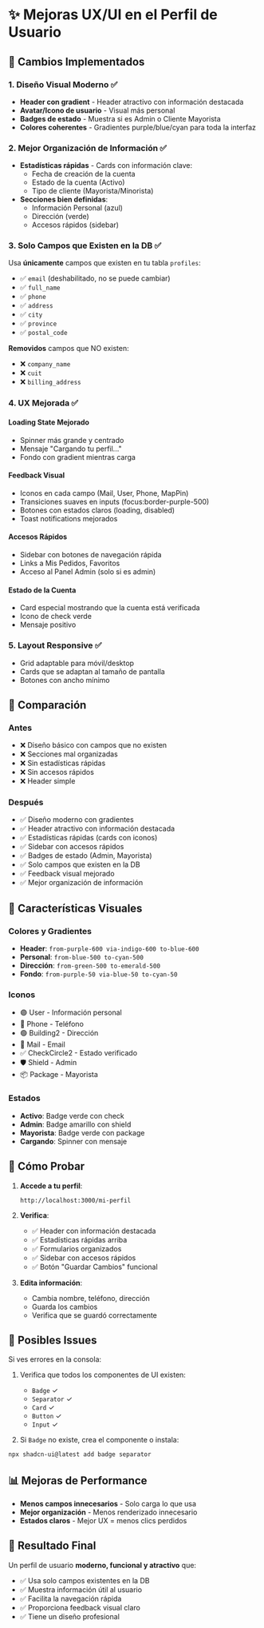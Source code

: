 # ✨ Mejoras UX/UI en el Perfil de Usuario

## 🎯 Cambios Implementados

### 1. **Diseño Visual Moderno** ✅
- **Header con gradient** - Header atractivo con información destacada
- **Avatar/Icono de usuario** - Visual más personal
- **Badges de estado** - Muestra si es Admin o Cliente Mayorista
- **Colores coherentes** - Gradientes purple/blue/cyan para toda la interfaz

### 2. **Mejor Organización de Información** ✅
- **Estadísticas rápidas** - Cards con información clave:
  - Fecha de creación de la cuenta
  - Estado de la cuenta (Activo)
  - Tipo de cliente (Mayorista/Minorista)
- **Secciones bien definidas**:
  - Información Personal (azul)
  - Dirección (verde)
  - Accesos rápidos (sidebar)

### 3. **Solo Campos que Existen en la DB** ✅
Usa **únicamente** campos que existen en tu tabla `profiles`:
- ✅ `email` (deshabilitado, no se puede cambiar)
- ✅ `full_name`
- ✅ `phone`
- ✅ `address`
- ✅ `city`
- ✅ `province`
- ✅ `postal_code`

**Removidos** campos que NO existen:
- ❌ `company_name`
- ❌ `cuit`
- ❌ `billing_address`

### 4. **UX Mejorada** ✅

#### Loading State Mejorado
- Spinner más grande y centrado
- Mensaje "Cargando tu perfil..."
- Fondo con gradient mientras carga

#### Feedback Visual
- Iconos en cada campo (Mail, User, Phone, MapPin)
- Transiciones suaves en inputs (focus:border-purple-500)
- Botones con estados claros (loading, disabled)
- Toast notifications mejorados

#### Accesos Rápidos
- Sidebar con botones de navegación rápida
- Links a Mis Pedidos, Favoritos
- Acceso al Panel Admin (solo si es admin)

#### Estado de la Cuenta
- Card especial mostrando que la cuenta está verificada
- Icono de check verde
- Mensaje positivo

### 5. **Layout Responsive** ✅
- Grid adaptable para móvil/desktop
- Cards que se adaptan al tamaño de pantalla
- Botones con ancho mínimo

## 📸 Comparación

### Antes
- ❌ Diseño básico con campos que no existen
- ❌ Secciones mal organizadas
- ❌ Sin estadísticas rápidas
- ❌ Sin accesos rápidos
- ❌ Header simple

### Después
- ✅ Diseño moderno con gradientes
- ✅ Header atractivo con información destacada
- ✅ Estadísticas rápidas (cards con iconos)
- ✅ Sidebar con accesos rápidos
- ✅ Badges de estado (Admin, Mayorista)
- ✅ Solo campos que existen en la DB
- ✅ Feedback visual mejorado
- ✅ Mejor organización de información

## 🎨 Características Visuales

### Colores y Gradientes
- **Header**: `from-purple-600 via-indigo-600 to-blue-600`
- **Personal**: `from-blue-500 to-cyan-500`
- **Dirección**: `from-green-500 to-emerald-500`
- **Fondo**: `from-purple-50 via-blue-50 to-cyan-50`

### Iconos
- 🟣 User - Información personal
- 🔵 Phone - Teléfono
- 🟢 Building2 - Dirección
- 📧 Mail - Email
- ✅ CheckCircle2 - Estado verificado
- 🛡️ Shield - Admin
- 📦 Package - Mayorista

### Estados
- **Activo**: Badge verde con check
- **Admin**: Badge amarillo con shield
- **Mayorista**: Badge verde con package
- **Cargando**: Spinner con mensaje

## 🧪 Cómo Probar

1. **Accede a tu perfil**:
   ```
   http://localhost:3000/mi-perfil
   ```

2. **Verifica**:
   - ✅ Header con información destacada
   - ✅ Estadísticas rápidas arriba
   - ✅ Formularios organizados
   - ✅ Sidebar con accesos rápidos
   - ✅ Botón "Guardar Cambios" funcional

3. **Edita información**:
   - Cambia nombre, teléfono, dirección
   - Guarda los cambios
   - Verifica que se guardó correctamente

## 🐛 Posibles Issues

Si ves errores en la consola:
1. Verifica que todos los componentes de UI existen:
   - `Badge` ✓
   - `Separator` ✓
   - `Card` ✓
   - `Button` ✓
   - `Input` ✓

2. Si `Badge` no existe, crea el componente o instala:
```bash
npx shadcn-ui@latest add badge separator
```

## 📊 Mejoras de Performance

- **Menos campos innecesarios** - Solo carga lo que usa
- **Mejor organización** - Menos renderizado innecesario
- **Estados claros** - Mejor UX = menos clics perdidos

## 🎉 Resultado Final

Un perfil de usuario **moderno, funcional y atractivo** que:
- ✅ Usa solo campos existentes en la DB
- ✅ Muestra información útil al usuario
- ✅ Facilita la navegación rápida
- ✅ Proporciona feedback visual claro
- ✅ Tiene un diseño profesional

